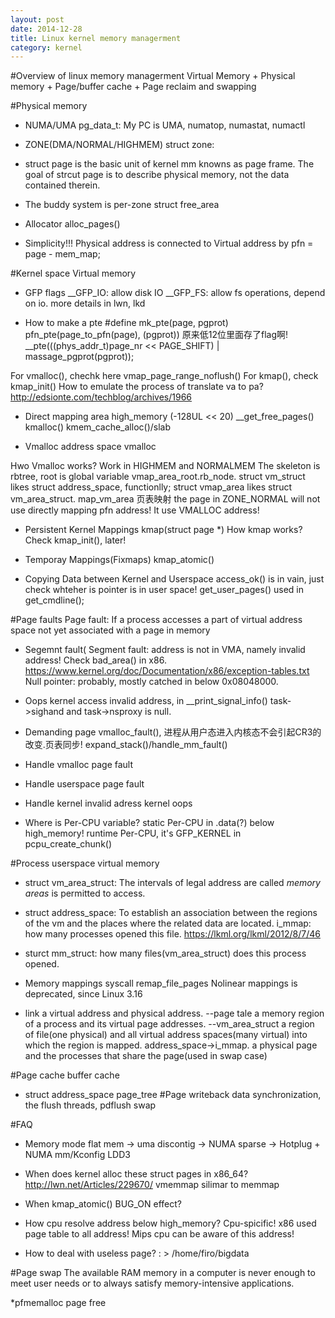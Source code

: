 ```yaml
---
layout: post
date: 2014-12-28
title: Linux kernel memory managerment
category: kernel
---
```

#Overview of linux memory managerment
 Virtual Memory + Physical memory + Page/buffer cache + Page reclaim and swapping


#Physical memory
* NUMA/UMA pg_data_t: My PC is UMA, numatop, numastat, numactl
* ZONE(DMA/NORMAL/HIGHMEM) struct zone:
* struct page is the basic unit of kernel mm knowns as page frame.
	The goal of strcut page is to describe physical memory, not the data contained therein.
* The buddy system is per-zone struct free_area

* Allocator
	alloc_pages()

+ Simplicity!!! Physical address is connected to Virtual address by pfn = page - mem_map;

#Kernel space Virtual memory
* GFP flags
__GFP_IO: allow disk IO
__GFP_FS: allow fs operations, depend on io.
more details in lwn, lkd

* How to make a pte
 #define mk_pte(page, pgprot)    pfn_pte(page_to_pfn(page), (pgprot))
原来低12位里面存了flag啊!
	__pte(((phys_addr_t)page_nr << PAGE_SHIFT) | massage_pgprot(pgprot));

For vmalloc(), chechk here vmap_page_range_noflush()
For kmap(), check kmap_init()
How to emulate the process of translate va to pa?
	http://edsionte.com/techblog/archives/1966

* Direct mapping area
high_memory (-128UL << 20)
__get_free_pages()
kmalloc()
kmem_cache_alloc()/slab

* Vmalloc address space
vmalloc

Hwo Vmalloc works? 
	Work in HIGHMEM and NORMALMEM
	The skeleton is rbtree, root is global variable vmap_area_root.rb_node.
	struct vm_struct likes struct address_space, functionlly;
	struct vmap_area likes struct vm_area_struct.
	map_vm_area 页表映射
	the page in ZONE_NORMAL will not use directly mapping pfn address! It use VMALLOC address! 

* Persistent Kernel Mappings
kmap(struct page *)
How kmap works? 
	Check kmap_init(), later!

* Temporay Mappings(Fixmaps)
kmap_atomic()

* Copying Data between Kernel and Userspace
access_ok() is in vain, just check whteher is pointer is in user space!
get_user_pages() used in get_cmdline();

#Page faults
Page fault: If a process accesses a part of virtual address space not yet associated with a page in memory

* Segemnt fault(
Segment fault: address is not in VMA, namely invalid address! Check bad_area() in x86.
https://www.kernel.org/doc/Documentation/x86/exception-tables.txt
Null pointer: probably, mostly catched in below 0x08048000.

* Oops
kernel access invalid address, in __print_signal_info() task->sighand and  task->nsproxy is null.

* Demanding page 
vmalloc_fault(), 进程从用户态进入内核态不会引起CR3的改变.页表同步!
expand_stack()/handle_mm_fault()


* Handle vmalloc page fault

* Handle userspace page fault

* Handle kernel invalid adress
kernel oops 
* Where is Per-CPU variable?
	static Per-CPU in .data(?) below high_memory!
	runtime Per-CPU, it's GFP_KERNEL in pcpu_create_chunk()

#Process userspace virtual memory
* struct vm_area_struct: The intervals of legal address are called *memory areas* is permitted to access.
* struct address_space: To establish an association between the regions of the vm and the places where the related data are located.
	i_mmap: how many processes opened this file.
	https://lkml.org/lkml/2012/8/7/46
* sturct mm_struct: how many files(vm_area_struct) does this process opened.

* Memory mappings
	syscall remap_file_pages Nolinear mappings is deprecated, since Linux 3.16

* link 
a virtual address and physical address. --page tale
a memory region of a process and its virtual page addresses. --vm_area_struct
a region of file(one physical) and all virtual address spaces(many virtual) into which the region is mapped. address_space->i_mmap.
a physical page and the processes that share the page(used in swap case) 

#Page cache buffer cache
* struct address_space
	page_tree
#Page writeback
	data synchronization, the flush threads, pdflush
	swap

#FAQ
* Memory mode
flat mem -> uma
discontig -> NUMA
sparse -> Hotplug + NUMA
mm/Kconfig
LDD3

* When does kernel alloc these struct pages in x86_64?
http://lwn.net/Articles/229670/
vmemmap silimar to memmap

* When kmap_atomic() BUG_ON effect?

* How cpu resolve address below high_memory?
Cpu-spicific!
x86 used page table to all address!
Mips cpu can be aware of this address!

* How to deal with useless page? : > /home/firo/bigdata


#Page swap
The available RAM memory in a computer is never enough to meet user needs or to always satisfy memory-intensive applications.


*pfmemalloc
page free
